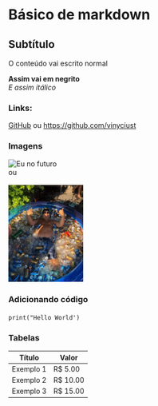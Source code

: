 # Básico de markdown
## Subtítulo


O conteúdo vai escrito normal

**Assim vai em negrito**<br>
*E assim itálico*

### Links:

[GitHub](https://github.com/vinyciust)
ou
<https://github.com/vinyciust><br>

### Imagens


![Eu no futuro](https://pbs.twimg.com/media/FL-V6LJWUAA8YKe?format=jpg&name=large)<br>
ou <br>
<br>
<img src="eu no futuro.jpg" alt="eu no futuro" style="width:150px;"/>

### Adicionando código

`print("Hello World')`

### Tabelas

Título | Valor
--- | ---
Exemplo 1 | R$ 5.00
Exemplo 2 | R$ 10.00
Exemplo 3 | R$ 15.00


